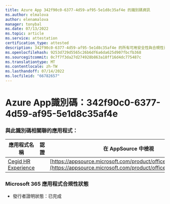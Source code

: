 ```yaml
---
title: Azure App 342f90c0-6377-4d59-af95-5e1d8c35af4e 的識別碼資訊
ms.author: elmalova
author: elenamalova
manager: tonybal
ms.date: 07/13/2022
ms.topic: article
ms.service: attestation
certification_type: attested
description: 342f90c0-6377-4d59-af95-5e1d8c35af4e 的所有可用安全性與合規性資訊。
ms.openlocfilehash: 9253d729d5565c26b6df6a6da625d907fbcfb368
ms.sourcegitcommit: 0c7f7f3da27d274928b863a18ff16d4dc775487c
ms.translationtype: MT
ms.contentlocale: zh-TW
ms.lasthandoff: 07/14/2022
ms.locfileid: "66782657"
---
```

# <a name="azure-app-id-342f90c0-6377-4d59-af95-5e1d8c35af4e"></a>Azure App識別碼：342f90c0-6377-4d59-af95-5e1d8c35af4e


### <a name="apps-associated-with-this-id"></a>與此識別碼相關聯的應用程式：
| **應用程式名稱** | **認證** | **在 AppSource 中檢視** |
|--------------|---------------|-----------------------|
| [Cegid HR Experience](../forward/WA200004302.md) |  | [https://appsource.microsoft.com/product/office/WA200004302](https://appsource.microsoft.com/product/office/WA200004302) |

### <a name="microsoft-365-app-compliance-status"></a>Microsoft 365 應用程式合規性狀態
- 發行者證明狀態：已完成
